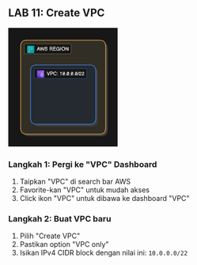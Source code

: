 ## LAB 11: Create VPC

![vpc-diagram](assets/vpc.png)

### Langkah 1: Pergi ke "VPC" Dashboard

1. Taipkan "VPC" di search bar AWS
2. Favorite-kan "VPC" untuk mudah akses
3. Click ikon "VPC" untuk dibawa ke dashboard "VPC"

### Langkah 2: Buat VPC baru

1. Pilih "Create VPC"
2. Pastikan option "VPC only"
3. Isikan IPv4 CIDR block dengan nilai ini: `10.0.0.0/22`
